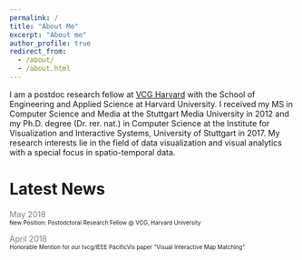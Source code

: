 ```yaml
---
permalink: /
title: "About Me"
excerpt: "About me"
author_profile: true
redirect_from: 
  - /about/
  - /about.html
---
```


I am a postdoc research fellow at [VCG Harvard](https://vcg.seas.harvard.edu/) with the School of Engineering and Applied Science at Harvard University.  I received my MS in Computer Science and Media at the Stuttgart Media University in 2012 and my Ph.D. degree (Dr. rer. nat.) in Computer Science at the Institute for Visualization and Interactive Systems, University of Stuttgart in 2017. My research interests lie in the field of data visualization and visual analytics with a special focus in spatio-temporal data.

Latest News
======

<span style="color:grey">May 2018</span><br/>
<span style="font-size: 10px">New Position: Postodctoral Research Fellow @ VCG, Harvard University</span>

<span style="color:grey">April 2018</span><br/>
<span style="font-size: 10px">Honorable Mention for our tvcg/IEEE PacificVis paper "Visual Interactive Map Matching"</span>
